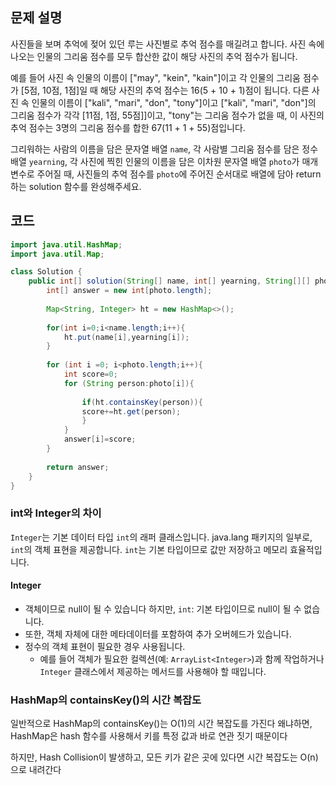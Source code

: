 ## 문제 설명
사진들을 보며 추억에 젖어 있던 루는 사진별로 추억 점수를 매길려고 합니다. 
사진 속에 나오는 인물의 그리움 점수를 모두 합산한 값이 해당 사진의 추억 점수가 됩니다. 

예를 들어 사진 속 인물의 이름이 ["may", "kein", "kain"]이고 각 인물의 그리움 점수가 [5점, 10점, 1점]일 때 해당 사진의 추억 점수는 16(5 + 10 + 1)점이 됩니다. 
다른 사진 속 인물의 이름이 ["kali", "mari", "don", "tony"]이고 ["kali", "mari", "don"]의 그리움 점수가 각각 [11점, 1점, 55점]]이고, "tony"는 그리움 점수가 없을 때, 
이 사진의 추억 점수는 3명의 그리움 점수를 합한 67(11 + 1 + 55)점입니다.

그리워하는 사람의 이름을 담은 문자열 배열 `name`, 각 사람별 그리움 점수를 담은 정수 배열 `yearning`, 
각 사진에 찍힌 인물의 이름을 담은 이차원 문자열 배열 `photo`가 매개변수로 주어질 때, 
사진들의 추억 점수를 `photo`에 주어진 순서대로 배열에 담아 return하는 solution 함수를 완성해주세요.

## 코드
```java
import java.util.HashMap;
import java.util.Map;

class Solution {
    public int[] solution(String[] name, int[] yearning, String[][] photo) {
        int[] answer = new int[photo.length];
        
        Map<String, Integer> ht = new HashMap<>();        
        
        for(int i=0;i<name.length;i++){
            ht.put(name[i],yearning[i]);
        }
        
        for (int i =0; i<photo.length;i++){
            int score=0;
            for (String person:photo[i]){
            
                if(ht.containsKey(person)){
                score+=ht.get(person);
                }
            }
            answer[i]=score;
        }
        
        return answer;
    }
}
```
### int와 Integer의 차이
`Integer`는  기본 데이터 타입 `int`의 래퍼 클래스입니다. java.lang 패키지의 일부로, `int`의 객체 표현을 제공합니다.
`int`는 기본 타입이므로 값만 저장하고 메모리 효율적입니다.

#### Integer
- 객체이므로 null이 될 수 있습니다 하지만, `int`: 기본 타입이므로 null이 될 수 없습니다.
- 또한, 객체 자체에 대한 메타데이터를 포함하여 추가 오버헤드가 있습니다.
- 정수의 객체 표현이 필요한 경우 사용됩니다. 
	- 예를 들어 객체가 필요한 컬렉션(예: `ArrayList<Integer>`)과 함께 작업하거나 `Integer` 클래스에서 제공하는 메서드를 사용해야 할 때입니다.
### HashMap의 containsKey()의 시간 복잡도
일반적으로 HashMap의 containsKey()는 O(1)의 시간 복잡도를 가진다 
왜냐하면, HashMap은 hash 함수를 사용해서 키를 특정 값과 바로 연관 짓기 때문이다

하지만, Hash Collision이 발생하고, 모든 키가 같은 곳에 있다면 시간 복잡도는 O(n)으로 내려간다
